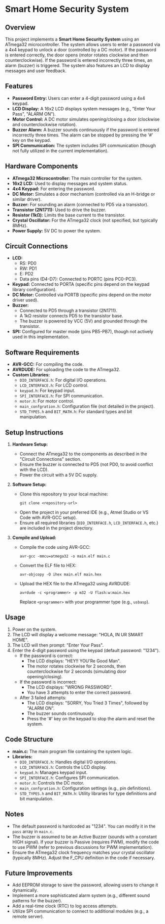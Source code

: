 # Smart Home Security System

## Overview
This project implements a **Smart Home Security System** using an ATmega32 microcontroller. The system allows users to enter a password via a 4x4 keypad to unlock a door (controlled by a DC motor). If the password is entered correctly, the door opens (motor rotates clockwise and then counterclockwise). If the password is entered incorrectly three times, an alarm (buzzer) is triggered. The system also features an LCD to display messages and user feedback.

## Features
- **Password Entry:** Users can enter a 4-digit password using a 4x4 keypad.
- **LCD Display:** A 16x2 LCD displays system messages (e.g., "Enter Your Pass", "ALARM ON").
- **Motor Control:** A DC motor simulates opening/closing a door (clockwise and counterclockwise rotation).
- **Buzzer Alarm:** A buzzer sounds continuously if the password is entered incorrectly three times. The alarm can be stopped by pressing the '#' key on the keypad.
- **SPI Communication:** The system includes SPI communication (though not fully utilized in the current implementation).

## Hardware Components
- **ATmega32 Microcontroller:** The main controller for the system.
- **16x2 LCD:** Used to display messages and system status.
- **4x4 Keypad:** For entering the password.
- **DC Motor:** Simulates a door mechanism (controlled via an H-bridge or similar driver).
- **Buzzer:** For sounding an alarm (connected to PD5 via a transistor).
- **Transistor (2N1711):** Used to drive the buzzer.
- **Resistor (1kΩ):** Limits the base current to the transistor.
- **Crystal Oscillator:** For the ATmega32 clock (not specified, but typically 8MHz).
- **Power Supply:** 5V DC to power the system.

## Circuit Connections
- **LCD:**
  - RS: PD0
  - RW: PD1
  - E: PD2
  - Data pins (D4-D7): Connected to PORTC (pins PC0-PC3).
- **Keypad:** Connected to PORTA (specific pins depend on the keypad library configuration).
- **DC Motor:** Controlled via PORTB (specific pins depend on the motor driver used).
- **Buzzer:**
  - Connected to PD5 through a transistor (2N1711).
  - A 1kΩ resistor connects PD5 to the transistor base.
  - The buzzer is powered by VCC (5V) and grounded through the transistor.
- **SPI:** Configured for master mode (pins PB5-PB7), though not actively used in this implementation.

## Software Requirements
- **AVR-GCC:** For compiling the code.
- **AVRDUDE:** For uploading the code to the ATmega32.
- **Custom Libraries:**
  - `DIO_INTERFACE.h`: For digital I/O operations.
  - `LCD_INTERFACE.h`: For LCD control.
  - `keypad.h`: For keypad input.
  - `SPI_INTERFACE.h`: For SPI communication.
  - `motor.h`: For motor control.
  - `main_confgration.h`: Configuration file (not detailed in the project).
  - `STD_TYPES.h` and `BIT_MATH.h`: For standard types and bit manipulation.

## Setup Instructions
1. **Hardware Setup:**
   - Connect the ATmega32 to the components as described in the "Circuit Connections" section.
   - Ensure the buzzer is connected to PD5 (not PD0, to avoid conflict with the LCD).
   - Power the circuit with a 5V DC supply.

2. **Software Setup:**
   - Clone this repository to your local machine:
     ```
     git clone <repository-url>
     ```
   - Open the project in your preferred IDE (e.g., Atmel Studio or VS Code with AVR-GCC setup).
   - Ensure all required libraries (`DIO_INTERFACE.h`, `LCD_INTERFACE.h`, etc.) are included in the project directory.

3. **Compile and Upload:**
   - Compile the code using AVR-GCC:
     ```
     avr-gcc -mmcu=atmega32 -o main.elf main.c
     ```
   - Convert the ELF file to HEX:
     ```
     avr-objcopy -O ihex main.elf main.hex
     ```
   - Upload the HEX file to the ATmega32 using AVRDUDE:
     ```
     avrdude -c <programmer> -p m32 -U flash:w:main.hex
     ```
     Replace `<programmer>` with your programmer type (e.g., `usbasp`).

## Usage
1. Power on the system.
2. The LCD will display a welcome message: "HOLA, IN UR SMART HOME".
3. The LCD will then prompt: "Enter Your Pass".
4. Enter the 4-digit password using the keypad (default password: "1234").
   - If the password is correct:
     - The LCD displays: "HEY!! YOU'Re Good Man".
     - The motor rotates clockwise for 2 seconds, then counterclockwise for 2 seconds (simulating door opening/closing).
   - If the password is incorrect:
     - The LCD displays: "WRONG PASSWORD".
     - You have 3 attempts to enter the correct password.
   - After 3 failed attempts:
     - The LCD displays: "SORRY, You Tried 3 Times", followed by "ALARM ON".
     - The buzzer sounds continuously.
     - Press the '#' key on the keypad to stop the alarm and reset the system.

## Code Structure
- **main.c:** The main program file containing the system logic.
- **Libraries:**
  - `DIO_INTERFACE.h`: Handles digital I/O operations.
  - `LCD_INTERFACE.h`: Controls the LCD display.
  - `keypad.h`: Manages keypad input.
  - `SPI_INTERFACE.h`: Configures SPI communication.
  - `motor.h`: Controls the DC motor.
  - `main_confgration.h`: Configuration settings (e.g., pin definitions).
  - `STD_TYPES.h` and `BIT_MATH.h`: Utility libraries for type definitions and bit manipulation.

## Notes
- The default password is hardcoded as "1234". You can modify it in the `pass` array in `main.c`.
- The buzzer is assumed to be an Active Buzzer (sounds with a constant HIGH signal). If your buzzer is Passive (requires PWM), modify the code to use PWM (refer to previous discussions for PWM implementation).
- Ensure the ATmega32 clock frequency matches your crystal oscillator (typically 8MHz). Adjust the F_CPU definition in the code if necessary.

## Future Improvements
- Add EEPROM storage to save the password, allowing users to change it dynamically.
- Implement a more sophisticated alarm system (e.g., different sound patterns for the buzzer).
- Add a real-time clock (RTC) to log access attempts.
- Utilize SPI communication to connect to additional modules (e.g., a remote server).

